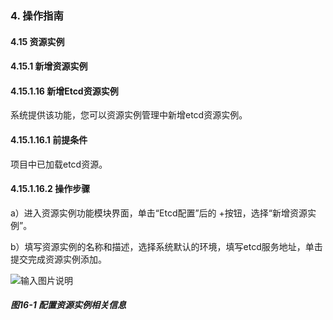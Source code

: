 ### 4. 操作指南

#### 4.15 资源实例

#### 4.15.1 新增资源实例

#### 4.15.1.16 新增Etcd资源实例

系统提供该功能，您可以资源实例管理中新增etcd资源实例。

#### 4.15.1.16.1 前提条件

项目中已加载etcd资源。

#### 4.15.1.16.2 操作步骤

a）进入资源实例功能模块界面，单击“Etcd配置”后的 +按钮，选择“新增资源实例”。

b）填写资源实例的名称和描述，选择系统默认的环境，填写etcd服务地址，单击提交完成资源实例添加。

![输入图片说明](../../../../../images/SoFlu%EF%BC%88%E5%90%8E%E7%AB%AF%EF%BC%89%E5%BC%80%E5%8F%91%E5%B9%B3%E5%8F%B0/1.%20%E6%9C%80%E6%96%B0%E7%89%88%E6%9C%AC%20-%20%E6%9B%B4%E6%96%B0%E6%97%A5%E6%9C%9F%20-%202022.10.08/4.%20%E6%93%8D%E4%BD%9C%E6%8C%87%E5%8D%97/15.%20%E8%B5%84%E6%BA%90%E5%AE%9E%E4%BE%8B/1.%20%E6%96%B0%E5%A2%9E%E8%B5%84%E6%BA%90%E5%AE%9E%E4%BE%8B/16-1.png)

##### 图16-1 配置资源实例相关信息
